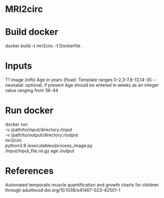# MRI2circ


# Build docker 
docker build -t mri2circ -f Dockerfile .

# Inputs
T1 image (nifti)
Age in years (float): Template ranges 0-2,3-7,8-13,14-35
--neonatal: optional, if present Age should be entered in weeks as an integer value ranging from 36-44

# Run docker

docker run \
  -v /path/to/input/directory:/input \
  -v /path/to/output/directory:/output \
  mri2circ \
  python3.9 /executables/process_image.py \
  /input/input_file.nii.gz age /output


# References
Automated temporalis muscle quantification and growth charts for children through adulthood doi.org/10.1038/s41467-023-42501-1